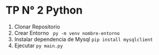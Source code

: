 # TP N° 2 Python


1. Clonar Repositorio
2. Crear Entorno
``` py -m venv nombre-entorno```
3. Instalar dependencia de Mysql
``` pip install mysqlclient ```
4. Ejecutar 
``` py main.py ```